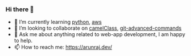 ### Hi there 👋


- 🌱  I’m currently learning <a href="https://www.python.org/" target="_blank">python</a>, <a href="https://aws.amazon.com/" target="_blank">aws</a>
- 👯  I’m looking to collaborate on <a href="https://github.com/camelClass/" target="_blank">camelClass</a>, <a href="https://github.com/ArunRaj6/git-advanced-commands" target="_blank">git-advanced-commands</a>
- 💬  Ask me about anything related to web-app development, I am happy to help.
- 📫  How to reach me: <a href="https://arunraj.dev/" target="_blank">https://arunraj.dev/</a>
